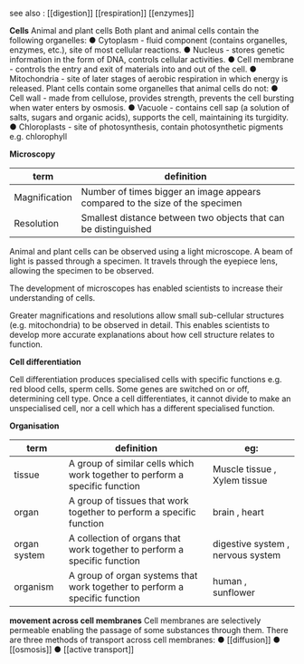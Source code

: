 see also :
[[digestion]]
[[respiration]]
[[enzymes]]



**Cells**
Animal and plant cells
Both plant and animal cells contain the following organelles:
● Cytoplasm - fluid component (contains organelles, enzymes, etc.), site of most cellular
reactions.
● Nucleus - stores genetic information in the form of DNA, controls cellular activities.
● Cell membrane - controls the entry and exit of materials into and out of the cell.
● Mitochondria - site of later stages of aerobic respiration in which energy is released.
Plant cells contain some organelles that animal cells do not:
● Cell wall - made from cellulose, provides strength, prevents the cell bursting when water
enters by osmosis.
● Vacuole - contains cell sap (a solution of salts, sugars and organic acids), supports the cell,
maintaining its turgidity.
● Chloroplasts - site of photosynthesis, contain photosynthetic pigments e.g. chlorophyll


**Microscopy**


| term          | definition                                                                   |
| ------------- | ---------------------------------------------------------------------------- |
| Magnification | Number of times bigger an image appears compared to the size of the specimen |
| Resolution    | Smallest distance between two objects that can be distinguished              |


Animal and plant cells can be observed using a light microscope. A beam of light is passed through a specimen. 
It travels through the eyepiece lens, allowing the specimen to be observed.

The development of microscopes has enabled scientists to increase their understanding of cells.

Greater magnifications and resolutions allow small sub-cellular structures (e.g. mitochondria) to be observed in detail. 
This enables scientists to develop more accurate explanations about how cell structure relates to function.

**Cell differentiation**

Cell differentiation produces specialised cells with specific functions e.g. red blood cells, sperm cells. 
Some genes are switched on or off, determining cell type.
Once a cell differentiates, it cannot divide to make an unspecialised cell, nor a cell which has a different specialised function.

**Organisation**

| term         | definition                                                                  | eg:                                |
| ------------ | --------------------------------------------------------------------------- | ---------------------------------- |
| tissue       | A group of similar cells which work together to perform a specific function | Muscle tissue , Xylem tissue       |
| organ        | A group of tissues that work together to perform a specific function        | brain  ,   heart                   |
| organ system | A collection of organs that work together to perform a specific function    | digestive system  , nervous system |
| organism     | A group of organ systems that work together to perform a specific function  | human    , sunflower               |

**movement across cell membranes**
Cell membranes are selectively permeable enabling the passage of some substances through
them. There are three methods of transport across cell membranes:
● [[diffusion]]
● [[osmosis]]
● [[active transport]]
 




